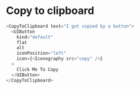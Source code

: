 # Copy to clipboard

```javascript
<CopyToClipboard text="I got copied by a button">
  <UIButton
    kind="default"
    flat
    alt
    iconPosition="left"
    icon={<Iconography src="copy" />}
  >
    Click Me To Copy
  </UIButton>
</CopyToClipboard>
```
